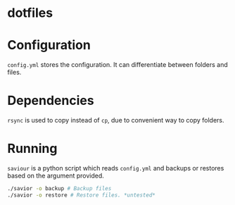 dotfiles
===

# Configuration

`config.yml` stores the configuration. It can differentiate between folders and files.


# Dependencies

`rsync` is used to copy instead of `cp`, due to convenient way to copy folders. 

# Running

`saviour` is a python script which reads `config.yml` and backups or restores based on the argument provided.

```bash
./savior -o backup # Backup files
./savior -o restore # Restore files. *untested*
```


